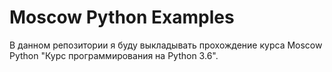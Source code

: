# Moscow Python Examples

В данном репозитории я буду выкладывать прохождение курса Moscow Python "Курс программирования на Python 3.6".
